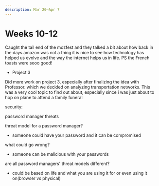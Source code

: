 ```yaml
---
description: Mar 20–Apr 7
---
```


# Weeks 10-12

Caught the tail end of the mozfest and they talked a bit about how back in the days amazon was not a thing it is nice to see how technology has helped us evolve and the way the internet helps us in life. PS the French toasts were sooo good!&#x20;



* Project 3

Did more work on project 3, especially after finalizing the idea with Professor. which we decided on analyzing transportation networks. This was a very cool topic to find out about, especially since i was just about to hop on plane to attend a family funeral&#x20;



security:

password manager threats&#x20;

threat model for a password manager?&#x20;

* someone could have your password and it can be compromised&#x20;

what could go wrong?&#x20;

* someone can be malicious with your passwords&#x20;

are all password managers' threat models different?

* could be based on life and what you are using it for or even using it on(browser vs physical)



&#x20;&#x20;
